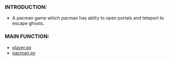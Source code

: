 
### INTRODUCTION:
- A pacman game which pacman has ablity to open portals and teleport to escape ghosts.
### MAIN FUNCTION:
- [player.py](player.md) 
- [pacman.py](pacman.md)
